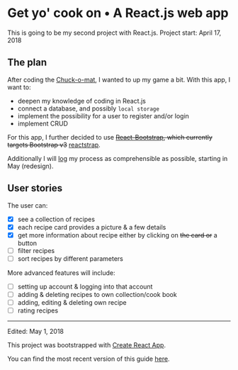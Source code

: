 # Get yo' cook on • A React.js web app

This is going to be my second project with React.js. Project start: April 17, 2018

## The plan

After coding the [Chuck-o-mat](https://github.com/Miffili/ChuckyN), I wanted to up my game a bit. With this app, I want to:

* deepen my knowledge of coding in React.js
* connect a database, and possibly `local storage`
* implement the possibility for a user to register and/or login
* implement CRUD

For this app, I further decided to use ~~[React-Bootstrap](https://react-bootstrap.github.io/), which currently targets Bootstrap v3~~ [reactstrap](https://reactstrap.github.io/).

Additionally I will [log](log.md) my process as comprehensible as possible, starting in May (redesign).

## User stories

The user can:

* [x] see a collection of recipes
* [x] each recipe card provides a picture & a few details
* [x] get more information about recipe either by clicking on ~~the card or~~ a button
* [ ] filter recipes
* [ ] sort recipes by different parameters

More advanced features will include:

* [ ] setting up account & logging into that account
* [ ] adding & deleting recipes to own collection/cook book
* [ ] adding, editing & deleting own recipe
* [ ] rating recipes

---

Edited: May 1, 2018

This project was bootstrapped with [Create React App](https://github.com/facebookincubator/create-react-app).

You can find the most recent version of this guide [here](https://github.com/facebookincubator/create-react-app/blob/master/packages/react-scripts/template/README.md).
